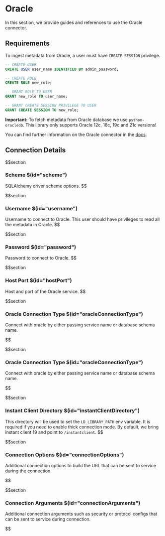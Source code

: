 # Oracle

In this section, we provide guides and references to use the Oracle connector.

## Requirements
To ingest metadata from Oracle, a user must have `CREATE SESSION` privilege.

```sql
-- CREATE USER
CREATE USER user_name IDENTIFIED BY admin_password;

-- CREATE ROLE
CREATE ROLE new_role;

-- GRANT ROLE TO USER
GRANT new_role TO user_name;

-- GRANT CREATE SESSION PRIVILEGE TO USER
GRANT CREATE SESSION TO new_role;
```

**Important:** To fetch metadata from Oracle database we use `python-oracledb`. This library only supports Oracle 12c, 18c, 19c and 21c versions!

You can find further information on the Oracle connector in the [docs](https://docs.open-metadata.org/connectors/database/oracle).

## Connection Details

$$section
### Scheme $(id="scheme")

SQLAlchemy driver scheme options.
$$

$$section
### Username $(id="username")

Username to connect to Oracle. This user should have privileges to read all the metadata in Oracle.
$$

$$section
### Password $(id="password")

Password to connect to Oracle.
$$

$$section
### Host Port $(id="hostPort")

Host and port of the Oracle service.
$$

$$section
### Oracle Connection Type $(id="oracleConnectionType")

Connect with oracle by either passing service name or database schema name.
<!-- oracleConnectionType to be updated -->
$$

$$section
### Oracle Connection Type $(id="oracleConnectionType")

Connect with oracle by either passing service name or database schema name.
<!-- oracleConnectionType to be updated -->
$$

$$section
### Instant Client Directory $(id="instantClientDirectory")

This directory will be used to set the `LD_LIBRARY_PATH` env variable. It is required if you need to enable thick connection mode. By default, we bring instant client 19 and point to `/instantclient`.
$$

$$section
### Connection Options $(id="connectionOptions")

Additional connection options to build the URL that can be sent to service during the connection.
<!-- connectionOptions to be updated -->
$$

$$section
### Connection Arguments $(id="connectionArguments")

Additional connection arguments such as security or protocol configs that can be sent to service during connection.
<!-- connectionArguments to be updated -->
$$
